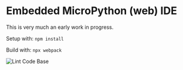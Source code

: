 # Embedded MicroPython (web) IDE

This is very much an early work in progress.

Setup with: `npm install`

Build with: `npx webpack`

![Lint Code Base](https://github.com/mlyle/empide/workflows/Lint%20Code%20Base/badge.svg)
